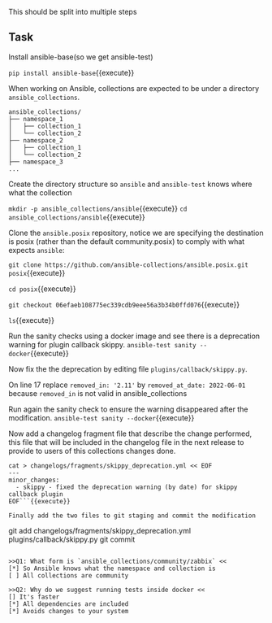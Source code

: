 This should be split into multiple steps

## Task

Install ansible-base(so we get ansible-test)

`pip install ansible-base`{{execute}}


When working on Ansible, collections are expected to be under a directory `ansible_collections`.

```
ansible_collections/
├── namespace_1
│   ├── collection_1
│   └── collection_2
├── namespace_2
│   ├── collection_1
│   └── collection_2
├── namespace_3
...
```

Create the directory structure so `ansible` and `ansible-test` knows where what the collection 

`mkdir -p ansible_collections/ansible`{{execute}}
`cd ansible_collections/ansible`{{execute}}

Clone the `ansible.posix` repository, notice we are specifying the destination is posix (rather than the default community.posix) to comply with what expects `ansible`:

`git clone https://github.com/ansible-collections/ansible.posix.git posix`{{execute}}

`cd posix`{{execute}}

`git checkout 06efaeb108775ec339cdb9eee56a3b34b0ffd076`{{execute}}

`ls`{{execute}}

Run the sanity checks using a docker image and see there is a deprecation warning for plugin callback skippy.
`ansible-test sanity --docker`{{execute}}

Now fix the the deprecation by editing file `plugins/callback/skippy.py`.

On line 17 replace `removed_in: '2.11'` by `removed_at_date: 2022-06-01` because `removed_in` is not valid in ansible_collections

Run again the sanity check to ensure the warning disappeared after the modification.
`ansible-test sanity --docker`{{execute}}

Now add a changelog fragment file that describe the change performed, this file that will be included in the changelog file in the next release to provide to users of this collections changes done.

```
cat > changelogs/fragments/skippy_deprecation.yml << EOF
---
minor_changes:
  - skippy - fixed the deprecation warning (by date) for skippy callback plugin
EOF```{{execute}}

Finally add the two files to git staging and commit the modification

```
git add changelogs/fragments/skippy_deprecation.yml plugins/callback/skippy.py
git commit
```{{execute}}

>>Q1: What form is `ansible_collections/community/zabbix` <<
[*] So Ansible knows what the namespace and collection is
[ ] All collections are community

>>Q2: Why do we suggest running tests inside docker <<
[] It's faster
[*] All dependencies are included
[*] Avoids changes to your system
